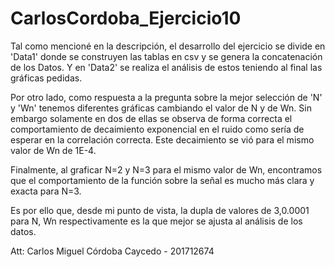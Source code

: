 # CarlosCordoba_Ejercicio10
Tal como mencioné en la descripción, el desarrollo del ejercicio se divide en 'Data1' donde se construyen las tablas en csv y se genera la concatenación de los Datos. Y en 'Data2' se realiza el análisis de estos teniendo al final las gráficas pedidas.

Por otro lado, como respuesta a la pregunta sobre la mejor selección de 'N' y 'Wn' tenemos diferentes gráficas cambiando el valor de N y de Wn.
Sin embargo solamente en dos de ellas se observa de forma correcta el comportamiento de decaimiento exponencial en el ruido como sería de esperar en la correlación correcta. Este decaimiento se vió para el mismo valor de Wn de 1E-4.

Finalmente, al graficar N=2 y N=3 para el mismo valor de Wn, encontramos que el comportamiento de la función sobre la señal es mucho más clara y exacta para N=3.

Es por ello que, desde mi punto de vista, la dupla de valores de 3,0.0001 para N, Wn respectivamente es la que mejor se ajusta al análisis de los datos.

Att: Carlos Miguel Córdoba Caycedo - 201712674
